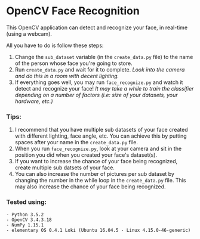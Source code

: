 # OpenCV Face Recognition
This OpenCV application can detect and recognize your face, in real-time (using a webcam).

All you have to do is follow these steps:
1. Change the `sub_dataset` variable (in the `create_data.py` file) to the name of the person whose face you're going to store.
2. Run `create_data.py` and wait for it to complete. *Look into the camera and do this in a room with decent lighting.*
3. If everything goes well, you may run `face_recognize.py` and watch it detect and recognize your face! *It may take a while to train the classifier depending on a number of factors (i.e: size of your datasets, your hardware, etc.)* 

### Tips:
1. I recommend that you have multiple sub datasets of your face created with different lighting, face angle, etc. You can achieve this by putting spaces after your name in the `create_data.py` file.
2. When you run `face_recognize.py`, look at your camera and sit in the position you did when you created your face's dataset(s).
3. If you want to increase the chance of your face being recognized, create multiple sub datsets of your face.
4. You can also increase the number of pictures per sub dataset by changing the number in the while loop in the `create_data.py` file. This may also increase the chance of your face being recognized.

### Tested using:
```
- Python 3.5.2
- OpenCV 3.4.3.18
- NumPy 1.15.1
- elementary OS 0.4.1 Loki (Ubuntu 16.04.5 - Linux 4.15.0-46-generic)
```
